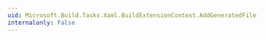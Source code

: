 ```yaml
---
uid: Microsoft.Build.Tasks.Xaml.BuildExtensionContext.AddGeneratedFile(System.String)
internalonly: False
---
```

